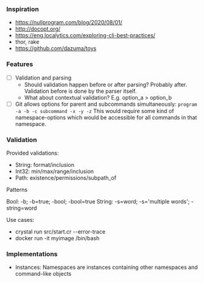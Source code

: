
### Inspiration

 - https://nullprogram.com/blog/2020/08/01/
 - http://docopt.org/
 - https://eng.localytics.com/exploring-cli-best-practices/
 - thor, rake
 - https://github.com/dazuma/toys

### Features

- [ ] Validation and parsing
  - Should validation happen before or after parsing? Probably after. Validation before is done by the parser itself.
  - What about contextual validation? E.g. option_a > option_b
- [ ] Git allows options for parent and subcommands simultaneously:
  `program -a -b -c subcommand -x -y -z`
  This would require some kind of namespace-options which would be accessible for all commands in that namespace.

### Validation

Provided validations:

- String: format/inclusion
- Int32: min/max/range/inclusion
- Path: existence/permissions/subpath_of

Patterns

Bool: -b; -b=true; -bool; -bool=true
String: -s=word; -s='multiple words'; -string=word

Use cases:

- crystal run src/start.cr --error-trace
- docker run -it myimage /bin/bash

### Implementations

- Instances: Namespaces are instances containing other namespaces and command-like objects
